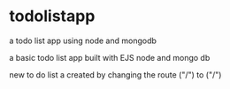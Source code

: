 # todolistapp
a todo list app using node and mongodb

a basic todo list app built with EJS node and mongo db 

new to do list a created by changing the route ("/") to ("/<newList>")

